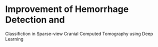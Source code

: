 # Improvement of Hemorrhage Detection and
Classifiction in Sparse-view Cranial Computed
Tomography using Deep Learning
